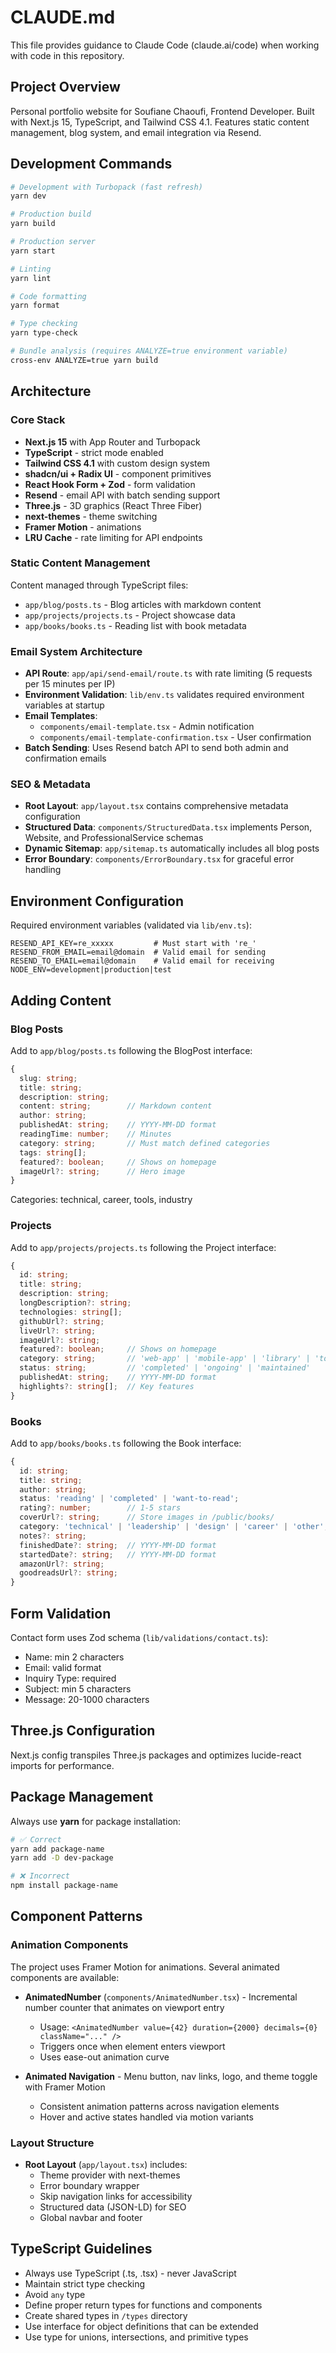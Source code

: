 # CLAUDE.md

This file provides guidance to Claude Code (claude.ai/code) when working with code in this repository.

## Project Overview

Personal portfolio website for Soufiane Chaoufi, Frontend Developer. Built with Next.js 15, TypeScript, and Tailwind CSS 4.1. Features static content management, blog system, and email integration via Resend.

## Development Commands

```bash
# Development with Turbopack (fast refresh)
yarn dev

# Production build
yarn build

# Production server
yarn start

# Linting
yarn lint

# Code formatting
yarn format

# Type checking
yarn type-check

# Bundle analysis (requires ANALYZE=true environment variable)
cross-env ANALYZE=true yarn build
```

## Architecture

### Core Stack

- **Next.js 15** with App Router and Turbopack
- **TypeScript** - strict mode enabled
- **Tailwind CSS 4.1** with custom design system
- **shadcn/ui + Radix UI** - component primitives
- **React Hook Form + Zod** - form validation
- **Resend** - email API with batch sending support
- **Three.js** - 3D graphics (React Three Fiber)
- **next-themes** - theme switching
- **Framer Motion** - animations
- **LRU Cache** - rate limiting for API endpoints

### Static Content Management

Content managed through TypeScript files:
- `app/blog/posts.ts` - Blog articles with markdown content
- `app/projects/projects.ts` - Project showcase data
- `app/books/books.ts` - Reading list with book metadata

### Email System Architecture

- **API Route**: `app/api/send-email/route.ts` with rate limiting (5 requests per 15 minutes per IP)
- **Environment Validation**: `lib/env.ts` validates required environment variables at startup
- **Email Templates**:
  - `components/email-template.tsx` - Admin notification
  - `components/email-template-confirmation.tsx` - User confirmation
- **Batch Sending**: Uses Resend batch API to send both admin and confirmation emails

### SEO & Metadata

- **Root Layout**: `app/layout.tsx` contains comprehensive metadata configuration
- **Structured Data**: `components/StructuredData.tsx` implements Person, Website, and ProfessionalService schemas
- **Dynamic Sitemap**: `app/sitemap.ts` automatically includes all blog posts
- **Error Boundary**: `components/ErrorBoundary.tsx` for graceful error handling

## Environment Configuration

Required environment variables (validated via `lib/env.ts`):

```env
RESEND_API_KEY=re_xxxxx         # Must start with 're_'
RESEND_FROM_EMAIL=email@domain  # Valid email for sending
RESEND_TO_EMAIL=email@domain    # Valid email for receiving
NODE_ENV=development|production|test
```

## Adding Content

### Blog Posts

Add to `app/blog/posts.ts` following the BlogPost interface:

```typescript
{
  slug: string;
  title: string;
  description: string;
  content: string;        // Markdown content
  author: string;
  publishedAt: string;    // YYYY-MM-DD format
  readingTime: number;    // Minutes
  category: string;       // Must match defined categories
  tags: string[];
  featured?: boolean;     // Shows on homepage
  imageUrl?: string;      // Hero image
}
```

Categories: technical, career, tools, industry

### Projects

Add to `app/projects/projects.ts` following the Project interface:

```typescript
{
  id: string;
  title: string;
  description: string;
  longDescription?: string;
  technologies: string[];
  githubUrl?: string;
  liveUrl?: string;
  imageUrl?: string;
  featured?: boolean;     // Shows on homepage
  category: string;       // 'web-app' | 'mobile-app' | 'library' | 'tool' | 'other'
  status: string;         // 'completed' | 'ongoing' | 'maintained'
  publishedAt: string;    // YYYY-MM-DD format
  highlights?: string[];  // Key features
}
```

### Books

Add to `app/books/books.ts` following the Book interface:

```typescript
{
  id: string;
  title: string;
  author: string;
  status: 'reading' | 'completed' | 'want-to-read';
  rating?: number;        // 1-5 stars
  coverUrl?: string;      // Store images in /public/books/
  category: 'technical' | 'leadership' | 'design' | 'career' | 'other';
  notes?: string;
  finishedDate?: string;  // YYYY-MM-DD format
  startedDate?: string;   // YYYY-MM-DD format
  amazonUrl?: string;
  goodreadsUrl?: string;
}
```

## Form Validation

Contact form uses Zod schema (`lib/validations/contact.ts`):
- Name: min 2 characters
- Email: valid format
- Inquiry Type: required
- Subject: min 5 characters
- Message: 20-1000 characters

## Three.js Configuration

Next.js config transpiles Three.js packages and optimizes lucide-react imports for performance.

## Package Management

Always use **yarn** for package installation:
```bash
# ✅ Correct
yarn add package-name
yarn add -D dev-package

# ❌ Incorrect
npm install package-name
```

## Component Patterns

### Animation Components

The project uses Framer Motion for animations. Several animated components are available:

- **AnimatedNumber** (`components/AnimatedNumber.tsx`) - Incremental number counter that animates on viewport entry
  - Usage: `<AnimatedNumber value={42} duration={2000} decimals={0} className="..." />`
  - Triggers once when element enters viewport
  - Uses ease-out animation curve

- **Animated Navigation** - Menu button, nav links, logo, and theme toggle with Framer Motion
  - Consistent animation patterns across navigation elements
  - Hover and active states handled via motion variants

### Layout Structure

- **Root Layout** (`app/layout.tsx`) includes:
  - Theme provider with next-themes
  - Error boundary wrapper
  - Skip navigation links for accessibility
  - Structured data (JSON-LD) for SEO
  - Global navbar and footer

## TypeScript Guidelines

- Always use TypeScript (.ts, .tsx) - never JavaScript
- Maintain strict type checking
- Avoid `any` type
- Define proper return types for functions and components
- Create shared types in `/types` directory
- Use interface for object definitions that can be extended
- Use type for unions, intersections, and primitive types
